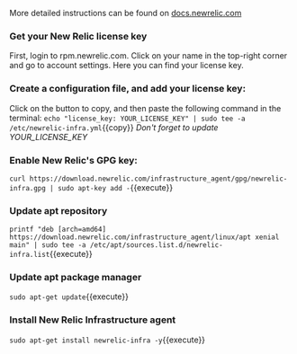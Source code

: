 More detailed instructions can be found on [docs.newrelic.com](https://docs.newrelic.com/docs/infrastructure/install-configure-manage-infrastructure/linux-installation/install-infrastructure-linux-using-package-manager)

### Get your New Relic license key
First, login to rpm.newrelic.com.
Click on your name in the top-right corner and go to account settings.
Here you can find your license key.

### Create a configuration file, and add your license key:
Click on the button to copy, and then paste the following command in the terminal:
`echo "license_key: YOUR_LICENSE_KEY" | sudo tee -a /etc/newrelic-infra.yml`{{copy}}
*Don't forget to update YOUR_LICENSE_KEY*

### Enable New Relic's GPG key:
`curl https://download.newrelic.com/infrastructure_agent/gpg/newrelic-infra.gpg | sudo apt-key add -`{{execute}}

### Update apt repository
`printf "deb [arch=amd64] https://download.newrelic.com/infrastructure_agent/linux/apt xenial main" | sudo tee -a /etc/apt/sources.list.d/newrelic-infra.list`{{execute}}

### Update apt package manager
`sudo apt-get update`{{execute}}

### Install New Relic Infrastructure agent
`sudo apt-get install newrelic-infra -y`{{execute}}